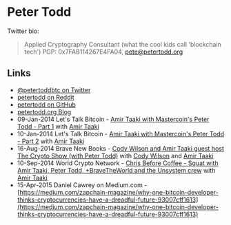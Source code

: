 
# Peter Todd

Twitter bio:

> Applied Cryptography Consultant (what the cool kids call 'blockchain tech') PGP: 0x7FAB114267E4FA04, pete@petertodd.org

## Links

* [@petertoddbtc on Twitter](https://twitter.com/petertoddbtc)
* [petertodd on Reddit](https://www.reddit.com/user/petertodd)
* [petertodd on GitHub](https://github.com/petertodd)
* [petertodd.org Blog](https://petertodd.org/)
* 09-Jan-2014 Let's Talk Bitcoin - [Amir Taaki with Mastercoin's Peter Todd - Part 1](https://www.youtube.com/watch?v=0fGPhwVUeug) with [Amir Taaki](/people/amir_taaki.md)
* 10-Jan-2014 Let's Talk Bitcoin - [Amir Taaki with Mastercoin's Peter Todd - Part 2](https://www.youtube.com/watch?v=EBsIEySNOiM) with [Amir Taaki](/people/amir_taaki.md)
* 16-Aug-2014 Brave New Books - [Cody Wilson and Amir Taaki guest host The Crypto Show (with Peter Todd)](https://www.youtube.com/watch?v=xG5HlETyk7A) with [Cody Wilson](/people/cody_wilson.md) and [Amir Taaki](/people/amir_taaki.md)
* 10-Sep-2014 World Crypto Network - [Chris Before Coffee - Squat with Amir Taaki, Peter Todd, +BraveTheWorld  and the Unsystem crew](https://www.youtube.com/watch?v=A0KV0lesSK8) with [Amir Taaki](/people/amir_taaki.md)
* 15-Apr-2015 Daniel Cawrey on Medium.com - [https://medium.com/zapchain-magazine/why-one-bitcoin-developer-thinks-cryptocurrencies-have-a-dreadful-future-93007cff1613](https://medium.com/zapchain-magazine/why-one-bitcoin-developer-thinks-cryptocurrencies-have-a-dreadful-future-93007cff1613)
